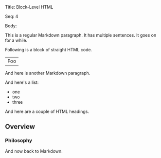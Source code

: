 Title:  Block-Level HTML

Seq:    4

Body: 

This is a regular Markdown paragraph. It has multiple sentences. It goes on for a while. 

Following is a block of straight HTML code. 

<table>
	<tr>
		<td>Foo</td>
	</tr>
</table>

And here is another Markdown paragraph. 

And here's a list:

* one
* two
* three

And here are a couple of HTML headings. 

<h2 id="overview">Overview</h2>

<h3 id="philosophy">Philosophy</h3>

And now back to Markdown. 
